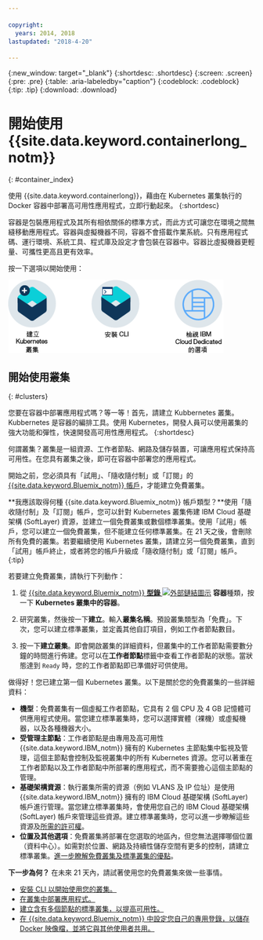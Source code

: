 ```yaml
---

copyright:
  years: 2014, 2018
lastupdated: "2018-4-20"

---
```


{:new_window: target="_blank"}
{:shortdesc: .shortdesc}
{:screen: .screen}
{:pre: .pre}
{:table: .aria-labeledby="caption"}
{:codeblock: .codeblock}
{:tip: .tip}
{:download: .download}


# 開始使用 {{site.data.keyword.containerlong_notm}}
{: #container_index}

使用 {{site.data.keyword.containerlong}}，藉由在 Kubernetes 叢集執行的 Docker 容器中部署高可用性應用程式，立即行動起來。
{:shortdesc}

容器是包裝應用程式及其所有相依關係的標準方式，而此方式可讓您在環境之間無縫移動應用程式。容器與虛擬機器不同，容器不會搭載作業系統。只有應用程式碼、運行環境、系統工具、程式庫及設定才會包裝在容器中。容器比虛擬機器更輕量、可攜性更高且更有效率。



按一下選項以開始使用：

<img usemap="#home_map" border="0" class="image" id="image_ztx_crb_f1b" src="images/cs_public_dedicated_options.png" width="440" alt="按一下圖示，以快速開始使用 {{site.data.keyword.containershort_notm}}。透過 {{site.data.keyword.Bluemix_dedicated_notm}}，按一下此圖示以查看選項。" style="width:440px;" />
<map name="home_map" id="home_map">
<area href="#clusters" alt="在 {{site.data.keyword.Bluemix_notm}} 中開始使用 Kubernetes 叢集" title="在 {{site.data.keyword.Bluemix_notm}} 中開始使用 Kubernetes 叢集" shape="rect" coords="-7, -8, 108, 211" />
<area href="cs_cli_install.html" alt="安裝 CLI。" title="安裝 CLI。" shape="rect" coords="155, -1, 289, 210" />
<area href="cs_dedicated.html#dedicated_environment" alt="{{site.data.keyword.Bluemix_dedicated_notm}} 雲端環境" title="{{site.data.keyword.Bluemix_notm}} 雲端環境" shape="rect" coords="326, -10, 448, 218" />
</map>


## 開始使用叢集
{: #clusters}

您要在容器中部署應用程式嗎？等一等！首先，請建立 Kubbernetes 叢集。Kubbernetes 是容器的編排工具。使用 Kubernetes，開發人員可以使用叢集的強大功能和彈性，快速開發高可用性應用程式。
{:shortdesc}

何謂叢集？叢集是一組資源、工作者節點、網路及儲存裝置，可讓應用程式保持高可用性。在您具有叢集之後，即可在容器中部署您的應用程式。

開始之前，您必須具有「試用」、「隨收隨付制」或「訂閱」的 [{{site.data.keyword.Bluemix_notm}} 帳戶](https://console.bluemix.net/registration/)，才能建立免費叢集。

**我應該取得何種 {{site.data.keyword.Bluemix_notm}} 帳戶類型？**使用「隨收隨付制」及「訂閱」帳戶，您可以針對 Kubernetes 叢集佈建 IBM Cloud 基礎架構 (SoftLayer) 資源，並建立一個免費叢集或數個標準叢集。使用「試用」帳戶，您可以建立一個免費叢集，但不能建立任何標準叢集。在 21 天之後，會刪除所有免費的叢集。若要繼續使用 Kubernetes 叢集，請建立另一個免費叢集，直到「試用」帳戶終止，或者將您的帳戶升級成「隨收隨付制」或「訂閱」帳戶。
{:tip}

若要建立免費叢集，請執行下列動作：

1.  從 [{{site.data.keyword.Bluemix_notm}} **型錄** ![外部鏈結圖示](../icons/launch-glyph.svg "外部鏈結圖示")](https://console.bluemix.net/catalog/?category=containers) **容器**種類，按一下 **Kubernetes 叢集中的容器**。

2.  研究叢集，然後按一下**建立**。輸入**叢集名稱**。預設叢集類型為「免費」。下次，您可以建立標準叢集，並定義其他自訂項目，例如工作者節點數目。

3.  按一下**建立叢集**。即會開啟叢集的詳細資料，但叢集中的工作者節點需要數分鐘的時間進行佈建。您可以在**工作者節點**標籤中查看工作者節點的狀態。當狀態達到 `Ready` 時，您的工作者節點即已準備好可供使用。

做得好！您已建立第一個 Kubernetes 叢集。以下是關於您的免費叢集的一些詳細資料：

*   **機型**：免費叢集有一個虛擬工作者節點，它具有 2 個 CPU 及 4 GB 記憶體可供應用程式使用。當您建立標準叢集時，您可以選擇實體（裸機）或虛擬機器，以及各種機器大小。
*   **受管理主節點**：工作者節點是由專用及高可用性 {{site.data.keyword.IBM_notm}} 擁有的 Kubernetes 主節點集中監視及管理，這個主節點會控制及監視叢集中的所有 Kubernetes 資源。您可以著重在工作者節點以及工作者節點中所部署的應用程式，而不需要擔心這個主節點的管理。
*   **基礎架構資源**：執行叢集所需的資源（例如 VLANS 及 IP 位址）是使用 {{site.data.keyword.IBM_notm}} 擁有的 IBM Cloud 基礎架構 (SoftLayer) 帳戶進行管理。當您建立標準叢集時，會使用您自己的 IBM Cloud 基礎架構 (SoftLayer) 帳戶來管理這些資源。建立標準叢集時，您可以進一步瞭解這些資源及[所需的許可權](cs_users.html#infra_access)。
*   **位置及其他選項**：免費叢集將部署在您選取的地區內，但您無法選擇哪個位置（資料中心）。如需對於位置、網路及持續性儲存空間有更多的控制，請建立標準叢集。[進一步瞭解免費叢集及標準叢集的優點](cs_why.html#cluster_types)。


**下一步為何？**
在未來 21 天內，請試著使用您的免費叢集來做一些事情。

* [安裝 CLI 以開始使用您的叢集。](cs_cli_install.html#cs_cli_install)
* [在叢集中部署應用程式。](cs_app.html#app_cli)
* [建立含有多個節點的標準叢集，以提高可用性。](cs_clusters.html#clusters_ui)
* [在 {{site.data.keyword.Bluemix_notm}} 中設定您自己的專用登錄，以儲存 Docker 映像檔，並將它與其他使用者共用。](/docs/services/Registry/index.html)

